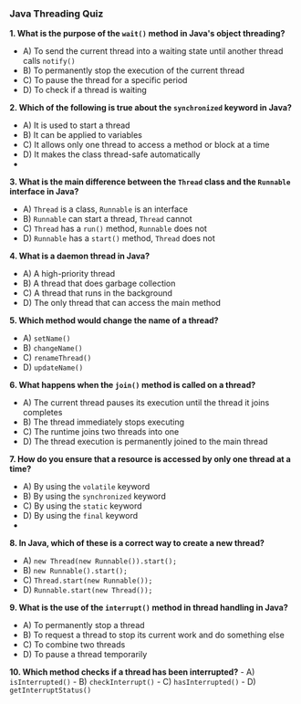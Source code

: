
### Java Threading Quiz

**1. What is the purpose of the `wait()` method in Java's object threading?**
   - A) To send the current thread into a waiting state until another thread calls `notify()`
   - B) To permanently stop the execution of the current thread
   - C) To pause the thread for a specific period
   - D) To check if a thread is waiting

**2. Which of the following is true about the `synchronized` keyword in Java?**
   - A) It is used to start a thread
   - B) It can be applied to variables
   - C) It allows only one thread to access a method or block at a time
   - D) It makes the class thread-safe automatically
   - 
**3. What is the main difference between the `Thread` class and the `Runnable` interface in Java?**
   - A) `Thread` is a class, `Runnable` is an interface
   - B) `Runnable` can start a thread, `Thread` cannot
   - C) `Thread` has a `run()` method, `Runnable` does not
   - D) `Runnable` has a `start()` method, `Thread` does not

**4. What is a daemon thread in Java?**
   - A) A high-priority thread
   - B) A thread that does garbage collection
   - C) A thread that runs in the background
   - D) The only thread that can access the main method

**5. Which method would change the name of a thread?**
   - A) `setName()`
   - B) `changeName()`
   - C) `renameThread()`
   - D) `updateName()`

**6. What happens when the `join()` method is called on a thread?**
   - A) The current thread pauses its execution until the thread it joins completes
   - B) The thread immediately stops executing
   - C) The runtime joins two threads into one
   - D) The thread execution is permanently joined to the main thread

**7. How do you ensure that a resource is accessed by only one thread at a time?**
   - A) By using the `volatile` keyword
   - B) By using the `synchronized` keyword
   - C) By using the `static` keyword
   - D) By using the `final` keyword
   - 
**8. In Java, which of these is a correct way to create a new thread?**
   - A) `new Thread(new Runnable()).start();`
   - B) `new Runnable().start();`
   - C) `Thread.start(new Runnable());`
   - D) `Runnable.start(new Thread());`

**9. What is the use of the `interrupt()` method in thread handling in Java?**
   - A) To permanently stop a thread
   - B) To request a thread to stop its current work and do something else
   - C) To combine two threads
   - D) To pause a thread temporarily

**10. Which method checks if a thread has been interrupted?**
    - A) `isInterrupted()`
    - B) `checkInterrupt()`
    - C) `hasInterrupted()`
    - D) `getInterruptStatus()`

